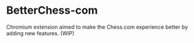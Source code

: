 # BetterChess-com
Chromium extension aimed to make the Chess.com experience better by adding new features. (WIP)
